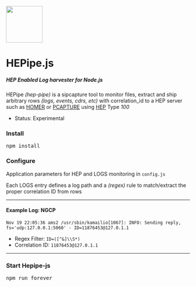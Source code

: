 <img src="http://i.imgur.com/FfI28Qv.png" width="100">

# HEPipe.js
##### HEP Enabled Log harvester for Node.js


HEPipe _(hep-pipe)_ is a sipcapture tool to monitor files, extract and ship arbitrary rows _(logs, events, cdrs, etc)_ with correlation_id to a HEP server such as [HOMER](https://github.com/sipcapture/homer) or [PCAPTURE](http://pcapture.com) using [HEP](http://hep.sipcapture.org) Type _100_

* Status: Experimental

### Install
<pre>
npm install
</pre>

### Configure
Application parameters for HEP and LOGS monitoring in ```config.js```

Each LOGS entry defines a log path and a _(regex)_ rule to match/extract the proper correlation ID from rows

---------------------

#### Example Log: NGCP
```
Nov 19 22:05:36 ams2 /usr/sbin/kamailio[1067]: INFO: Sending reply, fs='udp:127.0.0.1:5060' - ID=11876453@127.0.1.1
```

* Regex Filter: ```ID=([^&]\\S*)```
* Correlation ID: ```11876453@127.0.1.1```

----------

### Start Hepipe-js
<pre>
npm run forever
</pre>
